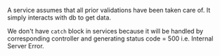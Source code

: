A service assumes that all prior validations have been taken care of.
It simply interacts with db to get data.

We don't have `catch` block in services because it will be handled by corresponding controller and
generating status code = 500 i.e. Internal Server Error.